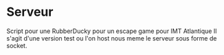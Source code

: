 # Serveur
Script pour une RubberDucky pour un escape game pour IMT Atlantique
Il s'agit d'une version test ou l'on host nous meme le serveur sous forme de socket.
